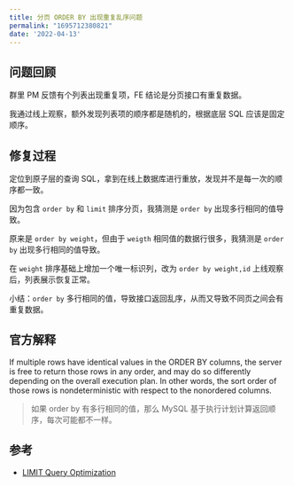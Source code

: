 ```yaml
---
title: 分页 ORDER BY 出现重复乱序问题
permalink: "1695712380821"
date: '2022-04-13'
---
```


## 问题回顾

群里 PM 反馈有个列表出现重复项，FE 结论是分页接口有重复数据。

我通过线上观察，额外发现列表项的顺序都是随机的，根据底层 SQL 应该是固定顺序。

## 修复过程

定位到原子层的查询 SQL，拿到在线上数据库进行重放，发现并不是每一次的顺序都一致。

因为包含 `order by` 和 `limit` 排序分页，我猜测是 `order by` 出现多行相同的值导致。

原来是 `order by weight`，但由于 `weigth` 相同值的数据行很多，我猜测是 `order by` 出现多行相同的值导致。

在 `weight` 排序基础上增加一个唯一标识列，改为 `order by weight,id` 上线观察后，列表展示恢复正常。

小结：`order by` 多行相同的值，导致接口返回乱序，从而又导致不同页之间会有重复数据。

## 官方解释

If multiple rows have identical values in the ORDER BY columns, the server is free to return those rows in any order, and may do so differently depending on the overall execution plan. In other words, the sort order of those rows is nondeterministic with respect to the nonordered columns.

> 如果 order by 有多行相同的值，那么 MySQL 基于执行计划计算返回顺序，每次可能都不一样。

## 参考

- [LIMIT Query Optimization](https://dev.mysql.com/doc/refman/8.0/en/limit-optimization.html)

